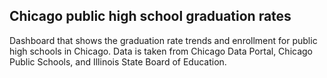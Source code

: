 ## Chicago public high school graduation rates

Dashboard that shows the graduation rate trends and enrollment for public high schools in Chicago. Data is taken from Chicago Data Portal, Chicago Public Schools, and Illinois State Board of Education. 
